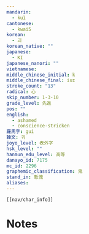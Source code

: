 ```yaml
---
mandarin:
  - kuì
cantonese:
  - kwai5
korean:
  - 괴
korean_native: ""
japanese:
  - KI
japanese_nanori: ""
vietnamese:
middle_chinese_initial: k
middle_chinese_final: iuɪ
stroke_count: "13"
radical: 心
skip_number: 1-3-10
grade_level: 先進
pos: ""
english:
  - ashamed
  - conscience-stricken
羅馬字: gui
韓文: 귀
joyo_level: 表外字
hsk_level: ""
hanmun_edu_level: 高等
danayo_id: 7175
mc_id: 2296
graphemic_classification: 鬼
stand_in: 慙愧
aliases:
---
```

```meta-bind-embed
[[nav/char_info]]
```

# Notes
